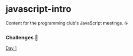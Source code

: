 # javascript-intro

Content for the programming club's JavaScript meetings. ☕️

### Challenges 🚀

[Day 1](Day%201)
